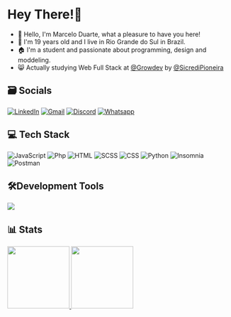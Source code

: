 # Hey There!👋
- 📌 Hello, I'm Marcelo Duarte, what a pleasure to have you here!
- 📖 I'm 19 years old and I live in Rio Grande do Sul in Brazil.
- 🏠 I'm a student and passionate about programming, design and moddeling.
- 😸 Actually studying Web Full Stack at <a href="https://www.growdev.com.br/" target="_blank" title="Link para o Site da Growdev">@Growdev<a/> by
  <a href="https://sicredipioneira.com.br/" target="_blank" title="Link para o Site da Sicredi Pioneira">@SicrediPioneira<a/>

## 🗃️ Socials
[![LinkedIn](https://img.shields.io/badge/LinkedIn-0077B5?style=for-the-badge&logo=linkedin&logoColor=white)](https://www.linkedin.com/in/marcelo-duarte-a1268625a/)
[![Gmail](https://img.shields.io/badge/Gmail-D14836?style=for-the-badge&logo=gmail&logoColor=white)](mailto:contato.marccelo125@gmail.com)
[![Discord](https://img.shields.io/badge/Discord-7289DA?style=for-the-badge&logo=discord&logoColor=white)](https://discord.com/channels/@marccelo125)
[![Whatsapp](https://img.shields.io/badge/WhatsApp-25D366?style=for-the-badge&logo=whatsapp&logoColor=white)](https://api.whatsapp.com/send?phone=5551999995918)

## 💻 Tech Stack
![JavaScript](https://img.shields.io/badge/JavaScript-1f1f1f?style=for-the-badge&logo=javascript&logoColor=yellow)
![Php](https://img.shields.io/badge/Php-31283b?style=for-the-badge&logo=php&logoColor=b079f2)
![HTML](https://img.shields.io/badge/Html5-f25e02?style=for-the-badge&logo=html5&logoColor=white)
![SCSS](https://img.shields.io/badge/SCSS-CD6799?style=for-the-badge&logo=sass&logoColor=white)
![CSS](https://img.shields.io/badge/CSS3-2d84e0?style=for-the-badge&logo=css3&logoColor=white)
![Python](https://img.shields.io/badge/Python-6311d6?style=for-the-badge&logo=python&logoColor=white)
![Insomnia](https://img.shields.io/badge/Insomnia-131313?style=for-the-badge&logo=insomnia&logoColor=4B4C94)
![Postman](https://img.shields.io/badge/Postman-ffffff?style=for-the-badge&logo=postman&logoColor=orange)

## 🛠️Development Tools
<p align="left">
  <a href="https://skillicons.dev">
    <img src="https://skillicons.dev/icons?i=vscode,ps,pr,github,git,figma,," />
  </a>
</p>

## 📊 Stats
<div align="left">
  <a href="https://github.com/marccelo125">
  <img height="140em" src="https://github-readme-stats.vercel.app/api?username=marccelo125&show_icons=true&theme=dark&include_all_commits=true&count_private=true"/_>
  <img height="140em" src="https://github-readme-stats.vercel.app/api/top-langs/?username=marccelo125&layout=compact&langs_count=7&theme=dark"/_>
</div>
